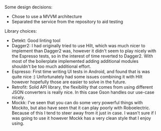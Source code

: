 Some design decisions:
* Chose to use a MVVM architecture
* Separated the service from the repository to aid testing

Library choices:
* Detekt: Good linting tool
* Dagger2: I had originally tried to use Hilt, which was much nicer to implement than Dagger2 was,
however it didn't seem to play nicely with the Espresso tests, so in the interest of time reverted
to Dagger2. With most of the boilerplate implemented adding additional modules shouldn't be too
much additional effort.
* Espresso: First time writing UI tests in Android, and found that is was quite nice :)
Unfortunately had some issues combining it with Hilt however hopefully those are easier to solve
in the future.
* Retrofit: Solid API library, the flexibility that comes from using different JSON converters is
really nice. In this case Gson handles our use-case nicely.
* Mockk: I've seen that you can do some very powerful things with Mockito, but also have seen that
it can play poorly with Roboelectric. Because of this I tend to steer away from it just in case.
I wasn't sure if I was going to use it however Mockk has a very clean style that I enjoy using.
